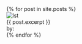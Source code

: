 
<div>
{% for post in site.posts %}
    <div class="blog-header"><img alt="lst" src="{{ site.url }}assets/images/jamie-lee-grady-4xQYT2RX2J8-unsplash.jpg" /></div>
    <div class="blog-body">{{ post.excerpt }}</div>
    <div class="blog-footer">by:</div>
{% endfor %}
</div>
